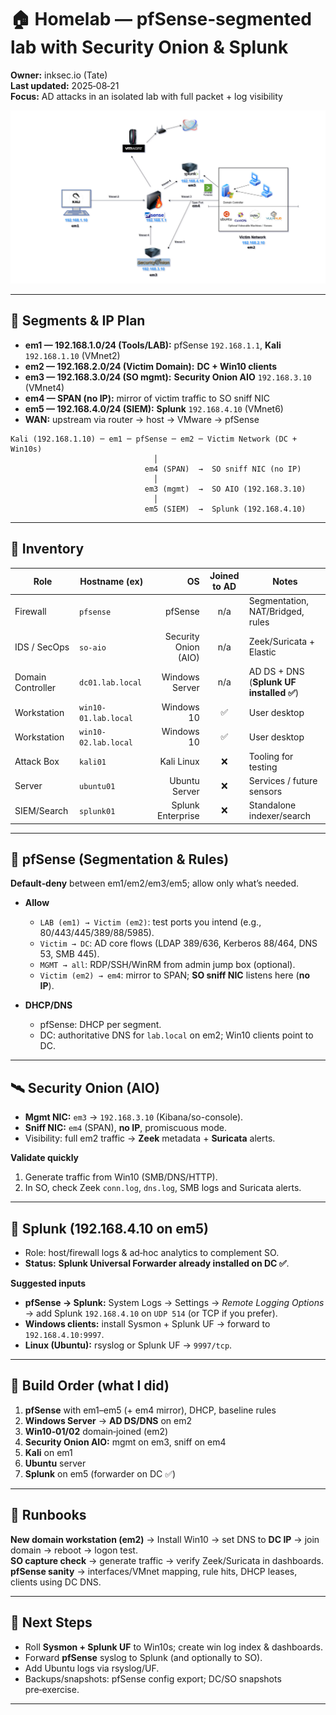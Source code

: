 # 🏠 Homelab — pfSense‑segmented lab with Security Onion & Splunk

**Owner:** inksec.io (Tate)  
**Last updated:** 2025‑08‑21  
**Focus:** AD attacks in an isolated lab with full packet + log visibility

![Topology](homelab_topology.png)

---

## 🔌 Segments & IP Plan
- **em1 — 192.168.1.0/24 (Tools/LAB):** pfSense `192.168.1.1`, **Kali** `192.168.1.10` (VMnet2)  
- **em2 — 192.168.2.0/24 (Victim Domain):** **DC + Win10 clients**  
- **em3 — 192.168.3.0/24 (SO mgmt):** **Security Onion AIO** `192.168.3.10` (VMnet4)  
- **em4 — SPAN (no IP):** mirror of victim traffic to SO sniff NIC  
- **em5 — 192.168.4.0/24 (SIEM):** **Splunk** `192.168.4.10` (VMnet6)  
- **WAN:** upstream via router → host → VMware → pfSense

```
Kali (192.168.1.10) ─ em1 ─ pfSense ─ em2 ─ Victim Network (DC + Win10s)
                                │
                              em4 (SPAN)  →  SO sniff NIC (no IP)
                                │
                              em3 (mgmt)  →  SO AIO (192.168.3.10)
                                │
                              em5 (SIEM)  →  Splunk (192.168.4.10)
```

---

## 🧰 Inventory
| Role | Hostname (ex) | OS | Joined to AD | Notes |
|---|---|---:|:---:|---|
| Firewall | `pfsense` | pfSense | n/a | Segmentation, NAT/Bridged, rules |
| IDS / SecOps | `so-aio` | Security Onion (AIO) | n/a | Zeek/Suricata + Elastic |
| Domain Controller | `dc01.lab.local` | Windows Server | n/a | AD DS + DNS (**Splunk UF installed ✅**) |
| Workstation | `win10-01.lab.local` | Windows 10 | ✅ | User desktop |
| Workstation | `win10-02.lab.local` | Windows 10 | ✅ | User desktop |
| Attack Box | `kali01` | Kali Linux | ❌ | Tooling for testing |
| Server | `ubuntu01` | Ubuntu Server | ❌ | Services / future sensors |
| SIEM/Search | `splunk01` | Splunk Enterprise | ❌ | Standalone indexer/search |

---

## 🔐 pfSense (Segmentation & Rules)
**Default‑deny** between em1/em2/em3/em5; allow only what’s needed.

- **Allow**
  - `LAB (em1) → Victim (em2)`: test ports you intend (e.g., 80/443/445/389/88/5985).  
  - `Victim → DC`: AD core flows (LDAP 389/636, Kerberos 88/464, DNS 53, SMB 445).  
  - `MGMT → all`: RDP/SSH/WinRM from admin jump box (optional).  
  - `Victim (em2) → em4`: mirror to SPAN; **SO sniff NIC** listens here (**no IP**).

- **DHCP/DNS**
  - pfSense: DHCP per segment.  
  - DC: authoritative DNS for `lab.local` on em2; Win10 clients point to DC.

---

## 🛰 Security Onion (AIO)
- **Mgmt NIC:** `em3` → `192.168.3.10` (Kibana/so-console).  
- **Sniff NIC:** `em4` (SPAN), **no IP**, promiscuous mode.  
- Visibility: full em2 traffic → **Zeek** metadata + **Suricata** alerts.

**Validate quickly**
1) Generate traffic from Win10 (SMB/DNS/HTTP).  
2) In SO, check Zeek `conn.log`, `dns.log`, SMB logs and Suricata alerts.

---

## 🔎 Splunk (192.168.4.10 on em5)
- Role: host/firewall logs & ad‑hoc analytics to complement SO.  
- **Status:** **Splunk Universal Forwarder already installed on DC ✅**.

**Suggested inputs**
- **pfSense → Splunk:** System Logs → Settings → *Remote Logging Options* → add Splunk `192.168.4.10` on `UDP 514` (or TCP if you prefer).  
- **Windows clients:** install Sysmon + Splunk UF → forward to `192.168.4.10:9997`.  
- **Linux (Ubuntu):** rsyslog or Splunk UF → `9997/tcp`.


---

## 🧪 Build Order (what I did)
1) **pfSense** with em1–em5 (+ em4 mirror), DHCP, baseline rules  
2) **Windows Server** → **AD DS/DNS** on em2  
3) **Win10‑01/02** domain‑joined (em2)  
4) **Security Onion AIO:** mgmt on em3, sniff on em4  
5) **Kali** on em1  
6) **Ubuntu** server  
7) **Splunk** on em5 (forwarder on DC ✅)

---

## 🧰 Runbooks
**New domain workstation (em2)** → Install Win10 → set DNS to **DC IP** → join domain → reboot → logon test.  
**SO capture check** → generate traffic → verify Zeek/Suricata in dashboards.  
**pfSense sanity** → interfaces/VMnet mapping, rule hits, DHCP leases, clients using DC DNS.

---

## 🚀 Next Steps
- Roll **Sysmon + Splunk UF** to Win10s; create win log index & dashboards.  
- Forward **pfSense** syslog to Splunk (and optionally to SO).  
- Add Ubuntu logs via rsyslog/UF.  
- Backups/snapshots: pfSense config export; DC/SO snapshots pre‑exercise.

---

